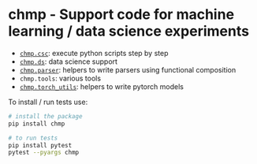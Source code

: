 # chmp - Support code for machine learning / data science experiments

- [`chmp.csc`](docs/csc.md): execute python scripts step by step
- [`chmp.ds`](docs/ds.md): data science support
- [`chmp.parser`](docs/parser.md): helpers to write parsers using functional
  composition
- `chmp.tools`: various tools
- [`chmp.torch_utils`](docs/torch_utils.md): helpers to write pytorch models

To install / run tests use:

```bash
# install the package
pip install chmp

# to run tests
pip install pytest
pytest --pyargs chmp
```
